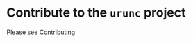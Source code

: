 # Contribute to the `urunc` project

Please see [Contributing](/docs/developer-guide/contribute.md)
